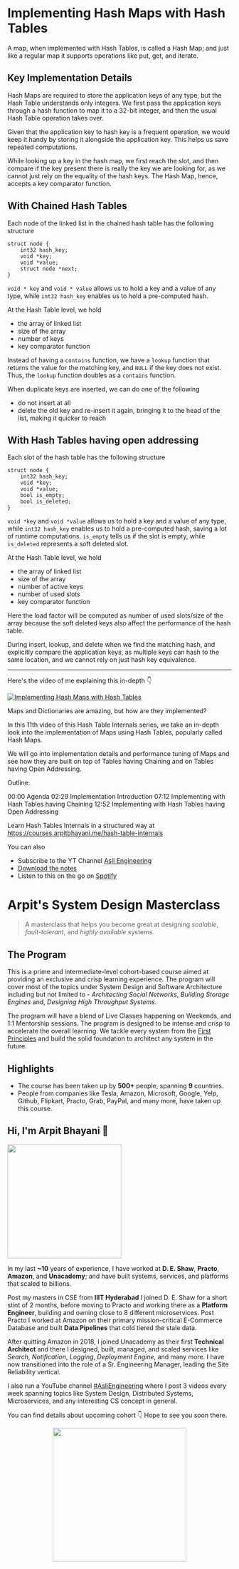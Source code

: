 Implementing Hash Maps with Hash Tables
===


A map, when implemented with Hash Tables, is called a Hash Map; and just like a regular map it supports operations like put, get, and iterate.

## Key Implementation Details

Hash Maps are required to store the application keys of any type, but the Hash Table understands only integers. We first pass the application keys through a hash function to map it to a 32-bit integer, and then the usual Hash Table operation takes over.

Given that the application key to hash key is a frequent operation, we would keep it handy by storing it alongside the application key. This helps us save repeated computations.

While looking up a key in the hash map, we first reach the slot, and then compare if the key present there is really the key we are looking for, as we cannot just rely on the equality of the hash keys. The Hash Map, hence, accepts a key comparator function.

## With Chained Hash Tables

Each node of the linked list in the chained hash table has the following structure

```
struct node {
    int32 hash_key;
    void *key;
    void *value;
    struct node *next;
}
```

`void * key` and `void * value` allows us to hold a key and a value of any type, while `int32 hash_key` enables us to hold a pre-computed hash.

At the Hash Table level, we hold

- the array of linked list
- size of the array
- number of keys
- key comparator function

Instead of having a `contains` function, we have a `lookup` function that returns the value for the matching key, and `NULL` if the key does not exist. Thus, the `lookup` function doubles as a `contains` function.

When duplicate keys are inserted, we can do one of the following

- do not insert at all
- delete the old key and re-insert it again, bringing it to the head of the list, making it quicker to reach

## With Hash Tables having open addressing

Each slot of the hash table has the following structure

```
struct node {
    int32 hash_key;
    void *key;
    void *value;
    bool is_empty;
    bool is_deleted;
}
```

`void *key` and `void *value` allows us to hold a key and a value of any type, while `int32 hash_key` enables us to hold a pre-computed hash, saving a lot of runtime computations. `is_empty` tells us if the slot is empty, while `is_deleted` represents a soft deleted slot.

At the Hash Table level, we hold

- the array of linked list
- size of the array
- number of active keys
- number of used slots
- key comparator function

Here the load factor will be computed as number of used slots/size of the array because the soft deleted keys also affect the performance of the hash table.

During insert, lookup, and delete when we find the matching hash, and explicitly compare the application keys, as multiple keys can hash to the same location, and we cannot rely on just hash key equivalence.
<hr />


<p>Here's the video of me explaining this in-depth 👇‍</p>

[![Implementing Hash Maps with Hash Tables](https://i.ytimg.com/vi/VCMO2X6EoK0/mqdefault.jpg)](https://www.youtube.com/watch?v=VCMO2X6EoK0)

Maps and Dictionaries are amazing, but how are they implemented?

In this 11th video of this Hash Table Internals series, we take an in-depth look into the implementation of Maps using Hash Tables, popularly called Hash Maps.

We will go into implementation details and performance tuning of Maps and see how they are built on top of Tables having Chaining and on Tables having Open Addressing.

Outline:

00:00 Agenda
02:29 Implementation Introduction
07:12 Implementing with Hash Tables having Chaining
12:52 Implementing with Hash Tables having Open Addressing

Learn Hash Tables Internals in a structured way at https://courses.arpitbhayani.me/hash-table-internals

You can also
 - Subscribe to the YT Channel [Asli Engineering](https://youtube.com/c/ArpitBhayani)
 - [Download the notes](https://drive.google.com/file/d/1aIOet8RVov3l96RiKk3xN02p4ZQe-M3_/view?usp=sharing)
 - Listen to this on the go on [Spotify](https://open.spotify.com/show/7qMoamm2iZQrsPVm6IQLoD)

# Arpit's System Design Masterclass

> A masterclass that helps you become great at designing _scalable_, _fault-tolerant_, and _highly available_ systems.

## The Program

This is a prime and intermediate-level cohort-based course aimed at providing an exclusive and crisp learning experience. The program will cover most of the topics under System Design and Software Architecture including but not limited to - _Architecting Social Networks_, _Building Storage Engines_ and, _Designing High Throughput Systems_.

The program will have a blend of Live Classes happening on Weekends, and 1:1 Mentorship sessions. The program is designed to be intense and crisp to accelerate the overall learning. We tackle every system from the [First Principles](https://en.wikipedia.org/wiki/First_principle) and build the solid foundation to architect any system in the future.


## Highlights

 - The course has been taken up by __500+__ people, spanning __9__ countries.
 - People from companies like Tesla, Amazon, Microsoft, Google, Yelp, Github, Flipkart, Practo, Grab, PayPal, and many more, have taken up this course.


## Hi, I'm Arpit Bhayani 👋

<img width="256px" src="https://arpitbhayani.me/static/img/arpit.jpg" />

In my last **~10** years of experience, I have worked at **D. E. Shaw**, **Practo**, **Amazon**, and **Unacademy**; and have built systems, services, and platforms that scaled to billions.

Post my masters in CSE from **IIIT Hyderabad** I joined D. E. Shaw for a short stint of 2 months, before moving to Practo and working there as a **Platform Engineer**, building and owning close to 8 different microservices. Post Practo I worked at Amazon on their primary mission-critical E-Commerce Database and built **Data Pipelines** that cold tiered the stale data.

After quitting Amazon in 2018, I joined Unacademy as their first **Technical Architect** and there I designed, built, managed, and scaled services like _Search_, _Notification_, _Logging_, _Deployment Engine_, and many more. I have now transitioned into the role of a Sr. Engineering Manager, leading the Site Reliability vertical.

I also run a YouTube channel [#AsliEngineering](https://www.youtube.com/c/ArpitBhayani) where I post 3 videos every week spanning topics like System Design, Distributed Systems, Microservices, and any interesting CS concept in general.

You can find details about upcoming cohort 👇‍ Hope to see you soon there.

<center>
<a target="_blank" href="https://arpitbhayani.me/masterclass">
<img src="https://user-images.githubusercontent.com/4745789/137859181-d4499cf4-ce65-4466-8b88-a078ece0f081.PNG" width="300px" />
</a>
</center>